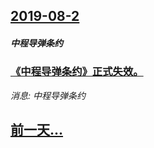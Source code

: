## [2019-08-2](/news/2019/08/2/index.md)

##### 中程导弹条约
### [《中程导弹条约》正式失效。 ](/news/2019/08/2/中程导弹条约-正式失效.md)
_消息: 中程导弹条约_

## [前一天...](/news/2019/08/1/index.md)

